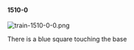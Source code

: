 #### 1510-0
![train-1510-0-0.png](https://github.com/lil-lab/nlvr/raw/master/nlvr/train/images/44/train-1510-0-0.png "train-1510-0-0.png")

There is a blue square touching the base